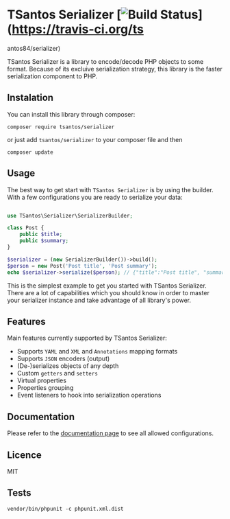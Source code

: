 # TSantos Serializer [![Build Status](https://travis-ci.org/tsantos84/serializer.svg?branch=master)](https://travis-ci.org/ts
antos84/serializer)

TSantos Serializer is a library to encode/decode PHP objects to some format. Because of its excluive 
serialization strategy, this library is the faster serialization component to PHP.

## Instalation

You can install this library through composer:

`composer require tsantos/serializer`

or just add `tsantos/serializer` to your composer file and then

`composer update`

## Usage

The best way to get start with `TSantos Serializer` is by using the builder.
With a few configurations you are ready to serialize your data:

```php

use TSantos\Serializer\SerializerBuilder;

class Post {
    public $title;
    public $summary;
}

$serializer = (new SerializerBuilder())->build();
$person = new Post('Post title', 'Post summary');
echo $serializer->serialize($person); // {"title":"Post title", "summary":"Post summary"}
```

This is the simplest example to get you started with TSantos Serializer. There are
a lot of capabilities which you should know in order to master your serializer instance
and take advantage of all library's power.

## Features

Main features currently supported by TSantos Serializer:

* Supports `YAML` and `XML` and `Annotations` mapping formats
* Supports `JSON` encoders (output)
* (De-)serializes objects of any depth
* Custom `getters` and `setters`
* Virtual properties
* Properties grouping
* Event listeners to hook into serialization operations

## Documentation

Please refer to the [documentation page](https://tsantos-serializer.readthedocs.io) to see all allowed configurations.

## Licence

MIT

## Tests

  `vendor/bin/phpunit -c phpunit.xml.dist`
